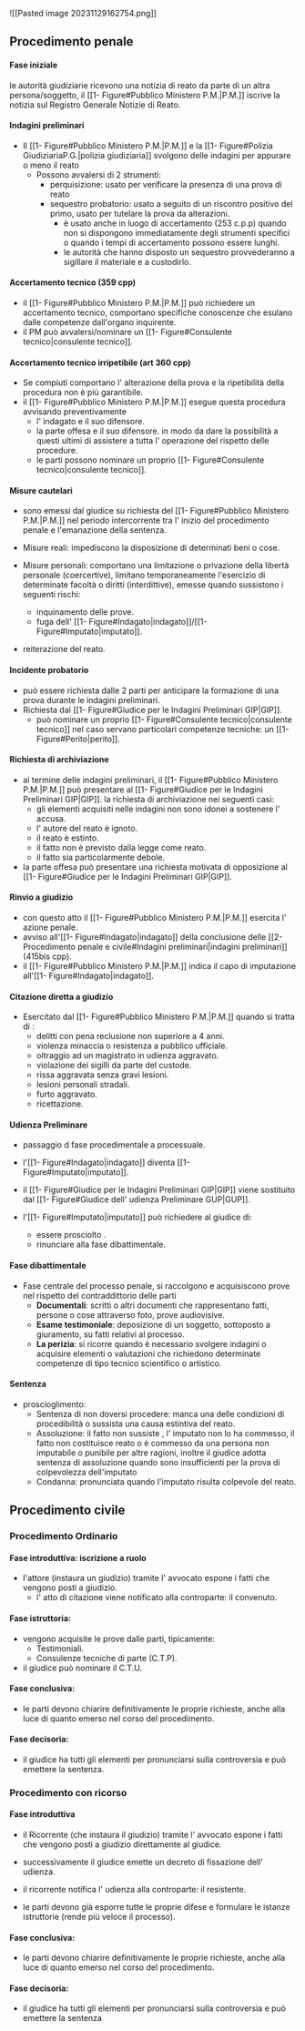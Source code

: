 
![[Pasted image 20231129162754.png]]
## Procedimento penale
#### Fase iniziale 

le autorità giudiziarie ricevono una notizia di reato da parte di un altra persona/soggetto, il [[1- Figure#Pubblico Ministero P.M.|P.M.]] iscrive la notizia sul Registro Generale Notizie di Reato.

#### Indagini preliminari 

- Il [[1- Figure#Pubblico Ministero P.M.|P.M.]] e la [[1- Figure#Polizia GiudiziariaP.G.|polizia giudiziaria]] svolgono delle indagini per appurare o meno il reato 
	- Possono avvalersi di 2 strumenti:
		- perquisizione: usato per verificare la presenza di una prova di reato
		- sequestro probatorio: usato a seguito di un riscontro positivo del primo, usato per tutelare la prova da alterazioni. 
			- è usato anche in luogo di accertamento (253 c.p.p) quando non si dispongono immediatamente degli strumenti specifici o quando i tempi di accertamento possono essere lunghi. 
			- le autorità che hanno disposto un sequestro provvederanno a sigillare il materiale e a custodirlo. 
#### Accertamento tecnico (359 cpp)

- il [[1- Figure#Pubblico Ministero P.M.|P.M.]]  può richiedere un accertamento tecnico, comportano specifiche conoscenze che esulano dalle competenze dall'organo inquirente.
- il PM può avvalersi/nominare un [[1- Figure#Consulente tecnico|consulente tecnico]].

#### Accertamento tecnico irripetibile (art 360 cpp)

- Se compiuti comportano l' alterazione della prova e la ripetibilità della procedura non è più garantibile.
- il [[1- Figure#Pubblico Ministero P.M.|P.M.]] esegue questa procedura avvisando preventivamente 
	- l' indagato e il suo difensore.
	- la parte offesa e il suo difensore. 
 in modo da dare la possibilità a questi ultimi di assistere a tutta l' operazione del rispetto delle procedure. 
  - le parti possono nominare un proprio [[1- Figure#Consulente tecnico|consulente tecnico]]. 

#### Misure cautelari 

- sono emessi dal giudice su richiesta del [[1- Figure#Pubblico Ministero P.M.|P.M.]] nel periodo intercorrente tra l' inizio del procedimento penale e l'emanazione della sentenza. 

- Misure reali: impediscono la disposizione di determinati beni o cose. 

- Misure personali: comportano una limitazione o privazione della libertà personale (coercertive), limitano temporaneamente l'esercizio di determinate facoltà o diritti (interdittive), emesse quando sussistono i seguenti rischi:
	- inquinamento delle prove. 
	- fuga dell' [[1- Figure#Indagato|indagato]]/[[1- Figure#Imputato|imputato]].
- reiterazione del reato. 


#### Incidente probatorio 

- può essere richiesta dalle 2 parti per anticipare la formazione di una prova durante le indagini preliminari.
- Richiesta dal [[1- Figure#Giudice per le Indagini Preliminari GIP|GIP]].
	- può nominare un proprio [[1- Figure#Consulente tecnico|consulente tecnico]] nel caso servano particolari competenze tecniche: un [[1- Figure#Perito|perito]].

#### Richiesta di archiviazione 

- al termine delle indagini preliminari, il [[1- Figure#Pubblico Ministero P.M.|P.M.]] può presentare al [[1- Figure#Giudice per le Indagini Preliminari GIP|GIP]]. la richiesta di archiviazione nei seguenti casi:  
	- gli elementi acquisiti nelle indagini non sono idonei a sostenere l' accusa.
	- l' autore del reato è ignoto. 
	- il reato è estinto.
	- il fatto non è previsto dalla legge come reato.
	- il fatto sia particolarmente debole. 
- la parte offesa può presentare una richiesta motivata di opposizione al [[1- Figure#Giudice per le Indagini Preliminari GIP|GIP]].


#### Rinvio a giudizio 

- con questo atto il [[1- Figure#Pubblico Ministero P.M.|P.M.]] esercita l' azione penale.
- avviso all'[[1- Figure#Indagato|indagato]] della conclusione delle [[2- Procedimento penale e civile#Indagini preliminari|indagini preliminari]] (415bis cpp).
- il [[1- Figure#Pubblico Ministero P.M.|P.M.]] indica il capo di imputazione all'[[1- Figure#Indagato|indagato]].

#### Citazione diretta a giudizio 

- Esercitato dal [[1- Figure#Pubblico Ministero P.M.|P.M.]] quando si tratta di :
	- delitti con pena reclusione non superiore a 4 anni. 
	- violenza minaccia o resistenza a pubblico ufficiale.
	- oltraggio ad un magistrato in udienza aggravato. 
	- violazione dei sigilli da parte del custode. 
	- rissa aggravata senza gravi lesioni. 
	- lesioni personali stradali. 
	- furto aggravato. 
	- ricettazione. 

#### Udienza Preliminare

- passaggio d fase procedimentale a processuale.
- l'[[1- Figure#Indagato|indagato]] diventa [[1- Figure#Imputato|imputato]]. 
- il [[1- Figure#Giudice per le Indagini Preliminari GIP|GIP]] viene sostituito dal [[1- Figure#Giudice dell' udienza Preliminare GUP|GUP]]. 

- l'[[1- Figure#Imputato|imputato]]  può richiedere al giudice di:
	- essere prosciolto .
	- rinunciare alla fase dibattimentale.

#### Fase dibattimentale 

- Fase centrale del processo penale, si raccolgono e acquisiscono prove nel rispetto del contraddittorio delle parti 
	- **Documentali**: scritti o altri documenti che rappresentano fatti, persone o cose attraverso foto, prove audiovisive.
	- **Esame testimoniale**: deposizione di un soggetto, sottoposto a giuramento, su fatti relativi al processo.
	- **La perizia**: si ricorre quando è necessario svolgere indagini o acquisire elementi o valutazioni che richiedono determinate competenze di tipo tecnico scientifico o artistico.


#### Sentenza 

- proscioglimento: 
	- Sentenza di non doversi procedere: manca una delle condizioni di procedibilità o sussista una causa estintiva del reato.
	- Assoluzione: il fatto non sussiste , l' imputato non lo ha commesso, il fatto non costituisce reato o è commesso da una persona non imputabile o punibile per altre ragioni, inoltre il giudice adotta sentenza di assoluzione quando sono insufficienti per la prova di colpevolezza dell'imputato 
	- Condanna: pronunciata quando l'imputato risulta colpevole del reato.
	  


## Procedimento civile

### Procedimento Ordinario 
#### Fase introduttiva: iscrizione a ruolo

- l'attore (instaura un giudizio) tramite l' avvocato espone i fatti che vengono posti a giudizio.
	- l' atto di citazione viene notificato alla controparte: il convenuto.

#### Fase istruttoria: 

- vengono acquisite le prove dalle parti, tipicamente:
	- Testimoniali. 
	- Consulenze tecniche di parte (C.T.P).
- il giudice può nominare il C.T.U. 

#### Fase conclusiva: 

- le parti devono chiarire definitivamente le proprie richieste, anche alla luce di quanto emerso nel corso del procedimento.
#### Fase decisoria: 

- il giudice ha tutti gli elementi per pronunciarsi sulla controversia e può emettere la sentenza. 


### Procedimento con ricorso

#### Fase introduttiva 

- il Ricorrente (che instaura il giudizio) tramite l' avvocato espone i fatti che vengono posti a giudizio direttamente al giudice.

- successivamente il giudice emette un decreto di fissazione dell' udienza. 

- il ricorrente notifica l' udienza alla controparte: il resistente. 

- le parti devono già esporre tutte le proprie difese e formulare le istanze istruttorie (rende più veloce il processo).
#### Fase conclusiva: 

- le parti devono chiarire definitivamente le proprie richieste, anche alla luce di quanto emerso nel corso del procedimento.
#### Fase decisoria: 

- il giudice ha tutti gli elementi per pronunciarsi sulla controversia e può emettere la sentenza  





